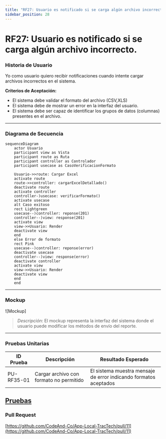 ```yaml
---
title: "RF27: Usuario es notificado si se carga algún archivo incorrecto."  
sidebar_position: 28
---
```


# RF27: Usuario es notificado si se carga algún archivo incorrecto.

### Historia de Usuario

Yo como usuario quiero recibir notificaciones cuando intente cargar archivos incorrectos en el sistema.

  **Criterios de Aceptación:**
  - El sistema debe validar el formato del archivo (CSV,XLS)
  - El sistema debe de mostrar un error en la interfaz del usuario.
  - El sistema debe ser capaz de identificar los grupos de datos (columnas) presentes en el archivo.
  
---

### Diagrama de Secuencia

``` mermaid
sequenceDiagram
    actor Usuario
    participant view as Vista
    participant route as Ruta
    participant controller as Controlador
    participant usecase as CasoVerificacionFormato

    Usuario->>route: Cargar Excel
    activate route
    route->>controller: cargarExcelDetallado()
    deactivate route
    activate controller
    controller-)usecase: verificarFormato()
    activate usecase
    alt Caso exitoso
    rect Lightgreen
    usecase--)controller: reponse(201)
    controller--)view: response(201)
    activate view
    view->>Usuario: Render
    deactivate view
    end
    else Error de formato
    rect Pink
    usecase--)controller: reponse(error)
    deactivate usecase
    controller--)view: response(error)
    deactivate controller
    activate view
    view->>Usuario: Render
    deactivate view
    end
    end
```
---

### Mockup

![Mockup]

> *Descripción*: El mockup representa la interfaz del sistema donde el usuario puede modificar los métodos de envío del reporte.

---

### Pruebas Unitarias 
| ID Prueba | Descripción | Resultado Esperado |
|-----------|-------------|--------------------|
|PU-RF35-01|Cargar archivo con formato no permitido|El sistema muestra mensaje de error indicando formatos aceptados|

[Pruebas](https://docs.google.com/spreadsheets/d/1W-JW32dTsfI22-Yl5LydMhiu-oXHH_xo3hWvK6FHeLw/edit?gid=598814920#gid=598814920)
---

### Pull Request
[https://github.com/CodeAnd-Co/App-Local-TracTech/pull/11](https://github.com/CodeAnd-Co/App-Local-TracTech/pull/11)
